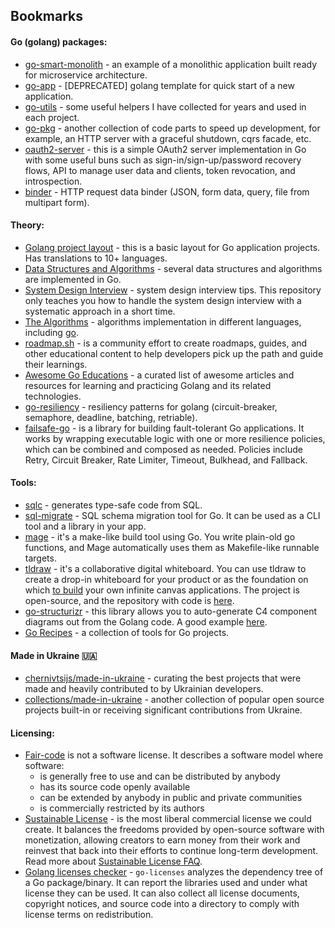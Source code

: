 ## Bookmarks

#### Go (golang) packages:

- [go-smart-monolith](https://github.com/dmitrymomot/go-smart-monolith) - an example of a monolithic application built ready for microservice architecture.
- [go-app](https://github.com/dmitrymomot/go-app) - [DEPRECATED] golang template for quick start of a new application.
- [go-utils](https://github.com/dmitrymomot/go-utils) - some useful helpers I have collected for years and used in each project.
- [go-pkg](https://github.com/dmitrymomot/go-pkg) - another collection of code parts to speed up development, for example, an HTTP server with a graceful shutdown, cqrs facade, etc.
- [oauth2-server](https://github.com/dmitrymomot/oauth2-server) - this is a simple OAuth2 server implementation in Go with some useful buns such as sign-in/sign-up/password recovery flows, API to manage user data and clients, token revocation, and introspection.
- [binder](https://github.com/dmitrymomot/binder) - HTTP request data binder (JSON, form data, query, file from multipart form).

#### Theory:

- [Golang project layout](https://github.com/golang-standards/project-layout) - this is a basic layout for Go application projects. Has translations to 10+ languages.
- [Data Structures and Algorithms](https://github.com/ua-nick/Data-Structures-and-Algorithms) - several data structures and algorithms are implemented in Go.
- [System Design Interview](https://github.com/dmitrymomot/system-design-interview) - system design interview tips. This repository only teaches you how to handle the system design interview with a systematic approach in a short time.
- [The Algorithms](https://github.com/TheAlgorithms) - algorithms implementation in different languages, including [go](https://github.com/TheAlgorithms/Go).
- [roadmap.sh](https://roadmap.sh) - is a community effort to create roadmaps, guides, and other educational content to help developers pick up the path and guide their learnings.
- [Awesome Go Educations](https://mehdihadeli.github.io/awesome-go-education/) - a curated list of awesome articles and resources for learning and practicing Golang and its related technologies.
- [go-resiliency](https://github.com/eapache/go-resiliency) - resiliency patterns for golang (circuit-breaker, semaphore, deadline, batching, retriable).
- [failsafe-go](https://github.com/failsafe-go/failsafe-go) - is a library for building fault-tolerant Go applications. It works by wrapping executable logic with one or more resilience policies, which can be combined and composed as needed. Policies include Retry, Circuit Breaker, Rate Limiter, Timeout, Bulkhead, and Fallback.

#### Tools:

- [sqlc](https://github.com/kyleconroy/sqlc) - generates type-safe code from SQL.
- [sql-migrate](https://github.com/rubenv/sql-migrate) - SQL schema migration tool for Go. It can be used as a CLI tool and a library in your app.
- [mage](github.com/magefile/mage) - it's a make-like build tool using Go. You write plain-old go functions, and Mage automatically uses them as Makefile-like runnable targets.
- [tldraw](https://www.tldraw.com) - it's a collaborative digital whiteboard. You can use tldraw to create a drop-in whiteboard for your product or as the foundation on which [to build](https://tldraw.dev) your own infinite canvas applications. The project is open-source, and the repository with code is [here](https://github.com/tldraw/tldraw).
- [go-structurizr](https://github.com/krzysztofreczek/go-structurizr) - this library allows you to auto-generate C4 component diagrams out from the Golang code. A good example [here](https://github.com/ThreeDotsLabs/wild-workouts-go-ddd-example/tree/master/tools/c4).
- [Go Recipes](https://github.com/nikolaydubina/go-recipes) - a collection of tools for Go projects.

#### Made in Ukraine 🇺🇦 
- [chernivtsijs/made-in-ukraine](https://github.com/chernivtsijs/made-in-ukraine) - curating the best projects that were made and heavily contributed to by Ukrainian developers.
- [collections/made-in-ukraine](https://github.com/collections/made-in-ukraine) - another collection of popular open source projects built-in or receiving significant contributions from Ukraine.

#### Licensing:
- [Fair-code](https://faircode.io) is not a software license. It describes a software model where software:
  - is generally free to use and can be distributed by anybody
  - has its source code openly available
  - can be extended by anybody in public and private communities
  - is commercially restricted by its authors
- [Sustainable License](https://github.com/outcaste-io/sustainable-license) - is the most liberal commercial license we could create. It balances the freedoms provided by open-source software with monetization, allowing creators to earn money from their work and reinvest that back into their efforts to continue long-term development. Read more about [Sustainable License FAQ](https://manishrjain.com/sustainable-license-faq).
- [Golang licenses checker](https://github.com/google/go-licenses) - `go-licenses` analyzes the dependency tree of a Go package/binary. It can report the libraries used and under what license they can be used. It can also collect all license documents, copyright notices, and source code into a directory to comply with license terms on redistribution.
